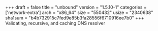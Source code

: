+++
draft = false
title = "unbound"
version = "1.5.10-1"
categories = ['network-extra']
arch = "x86_64"
size = "550432"
usize = "2340638"
sha1sum = "b4b732915c7fed9e85b3fa28556f6710916ee7b0"
+++
Validating, recursive, and caching DNS resolver